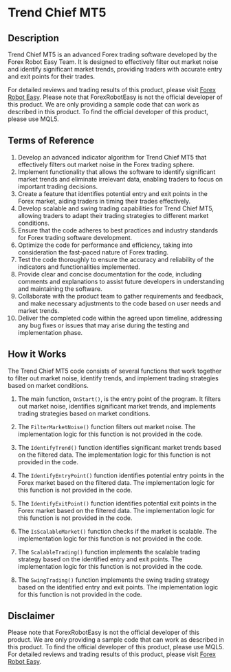 # Trend Chief MT5

## Description
Trend Chief MT5 is an advanced Forex trading software developed by the Forex Robot Easy Team. It is designed to effectively filter out market noise and identify significant market trends, providing traders with accurate entry and exit points for their trades. 

For detailed reviews and trading results of this product, please visit [Forex Robot Easy](https://forexroboteasy.com/forex-robot-review/trend-chief-mt5-review-advanced-forex-trading-software/). Please note that ForexRobotEasy is not the official developer of this product. We are only providing a sample code that can work as described in this product. To find the official developer of this product, please use MQL5.

## Terms of Reference
1. Develop an advanced indicator algorithm for Trend Chief MT5 that effectively filters out market noise in the Forex trading sphere.
2. Implement functionality that allows the software to identify significant market trends and eliminate irrelevant data, enabling traders to focus on important trading decisions.
3. Create a feature that identifies potential entry and exit points in the Forex market, aiding traders in timing their trades effectively.
4. Develop scalable and swing trading capabilities for Trend Chief MT5, allowing traders to adapt their trading strategies to different market conditions.
5. Ensure that the code adheres to best practices and industry standards for Forex trading software development.
6. Optimize the code for performance and efficiency, taking into consideration the fast-paced nature of Forex trading.
7. Test the code thoroughly to ensure the accuracy and reliability of the indicators and functionalities implemented.
8. Provide clear and concise documentation for the code, including comments and explanations to assist future developers in understanding and maintaining the software.
9. Collaborate with the product team to gather requirements and feedback, and make necessary adjustments to the code based on user needs and market trends.
10. Deliver the completed code within the agreed upon timeline, addressing any bug fixes or issues that may arise during the testing and implementation phase.

## How it Works
The Trend Chief MT5 code consists of several functions that work together to filter out market noise, identify trends, and implement trading strategies based on market conditions.

1. The main function, `OnStart()`, is the entry point of the program. It filters out market noise, identifies significant market trends, and implements trading strategies based on market conditions.

2. The `FilterMarketNoise()` function filters out market noise. The implementation logic for this function is not provided in the code.

3. The `IdentifyTrend()` function identifies significant market trends based on the filtered data. The implementation logic for this function is not provided in the code.

4. The `IdentifyEntryPoint()` function identifies potential entry points in the Forex market based on the filtered data. The implementation logic for this function is not provided in the code.

5. The `IdentifyExitPoint()` function identifies potential exit points in the Forex market based on the filtered data. The implementation logic for this function is not provided in the code.

6. The `IsScalableMarket()` function checks if the market is scalable. The implementation logic for this function is not provided in the code.

7. The `ScalableTrading()` function implements the scalable trading strategy based on the identified entry and exit points. The implementation logic for this function is not provided in the code.

8. The `SwingTrading()` function implements the swing trading strategy based on the identified entry and exit points. The implementation logic for this function is not provided in the code.

## Disclaimer
Please note that ForexRobotEasy is not the official developer of this product. We are only providing a sample code that can work as described in this product. To find the official developer of this product, please use MQL5. For detailed reviews and trading results of this product, please visit [Forex Robot Easy](https://forexroboteasy.com/forex-robot-review/trend-chief-mt5-review-advanced-forex-trading-software/).
